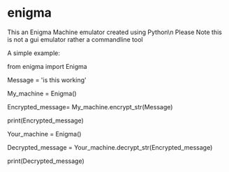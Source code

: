 # enigma
This an Enigma Machine emulator created using Python\n
Please Note this is not a gui emulator rather a commandline tool

A simple example:

from enigma import Enigma

Message = 'is this working'

My_machine = Enigma()

Encrypted_message= My_machine.encrypt_str(Message)

print(Encrypted_message)

Your_machine = Enigma()

Decrypted_message = Your_machine.decrypt_str(Encrypted_message)

print(Decrypted_message)





